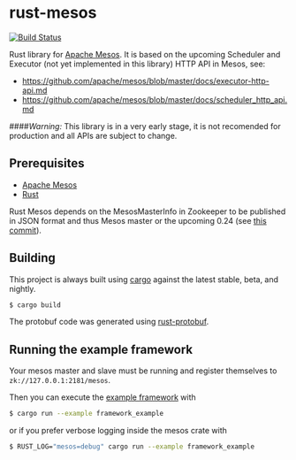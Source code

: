 # rust-mesos

[![Build Status](https://travis-ci.org/bonifaido/rust-mesos.png?branch=master)](https://travis-ci.org/bonifaido/rust-mesos)

Rust library for [Apache Mesos](http://mesos.apache.org).
It is based on the upcoming Scheduler and Executor (not yet implemented in this library) HTTP API in Mesos, see:
  - https://github.com/apache/mesos/blob/master/docs/executor-http-api.md
  - https://github.com/apache/mesos/blob/master/docs/scheduler_http_api.md

####*Warning:* This library is in a very early stage, it is not recomended for production and all APIs are subject to change.

## Prerequisites

- [Apache Mesos](http://mesos.apache.org)
- [Rust](http://rust-lang.org)
 
Rust Mesos depends on the MesosMasterInfo in Zookeeper to be published in JSON format and thus Mesos master or the upcoming 0.24 (see [this commit](https://github.com/apache/mesos/commit/18e1351b3c5c24f7f65be66ee56889a6378ba97f)).

## Building

This project is always built using [cargo](http://doc.crates.io) against the latest stable, beta, and nightly.

```bash
$ cargo build
```

The protobuf code was generated using
[rust-protobuf](https://github.com/stepancheg/rust-protobuf).

## Running the example framework

Your mesos master and slave must be running and register themselves to `zk://127.0.0.1:2181/mesos`.

Then you can execute the [example framework](examples/framework_example.rs) with

```bash
$ cargo run --example framework_example
```

or if you prefer verbose logging inside the mesos crate with

```bash
$ RUST_LOG="mesos=debug" cargo run --example framework_example
```
